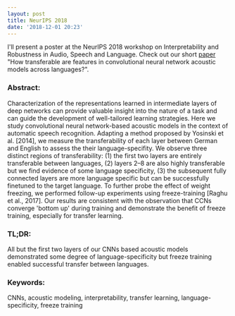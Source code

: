 ```yaml
---
layout: post
title: NeurIPS 2018
date: '2018-12-01 20:23'
---
```


I'll present a poster at the NeurIPS 2018 workshop on Interpretability and Robustness in Audio, Speech and Language. Check out our short [paper](https://openreview.net/pdf?id=HkgPMupoj7) "How transferable are features in convolutional neural network acoustic models across languages?".


### Abstract:
Characterization of the representations learned in intermediate layers of deep networks can provide valuable insight into the nature of a task and can guide the development of well-tailored learning strategies. Here we study convolutional neural network-based acoustic models in the context of automatic speech recognition. Adapting a method proposed by Yosinski et al. [2014], we measure the transferability of each layer between German and English to assess the their language-specifity. We observe three distinct regions of transferability: (1) the first two layers are entirely transferable between languages, (2) layers 2–8 are also highly transferable but we find evidence of some language specificity, (3) the subsequent fully connected layers are more language specific but can be successfully finetuned to the target language. To further probe the effect of weight freezing, we performed follow-up experiments using freeze-training [Raghu et al., 2017]. Our results are consistent with the observation that CCNs converge 'bottom up' during training and demonstrate the benefit of freeze training, especially for transfer learning.

### TL;DR:
All but the first two layers of our CNNs based acoustic models demonstrated some degree of language-specificity but freeze training enabled successful transfer between languages.

### Keywords:
CNNs, acoustic modeling, interpretability, transfer learning, language-specificity, freeze training
